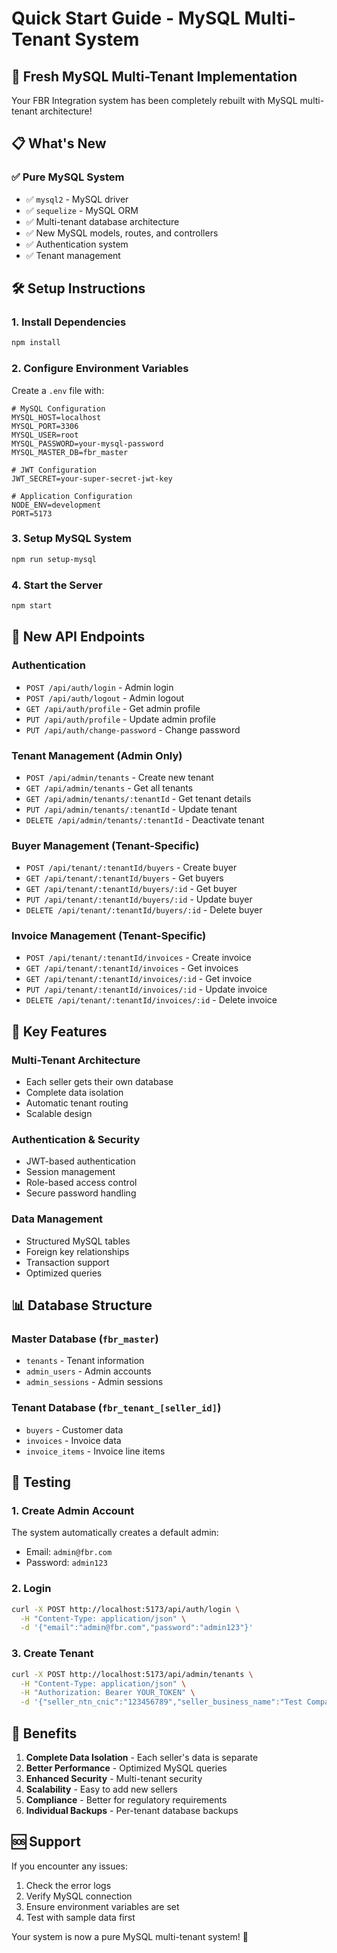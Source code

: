 # Quick Start Guide - MySQL Multi-Tenant System

## 🚀 Fresh MySQL Multi-Tenant Implementation

Your FBR Integration system has been completely rebuilt with MySQL multi-tenant architecture!

## 📋 What's New

### ✅ Pure MySQL System
- ✅ `mysql2` - MySQL driver
- ✅ `sequelize` - MySQL ORM
- ✅ Multi-tenant database architecture
- ✅ New MySQL models, routes, and controllers
- ✅ Authentication system
- ✅ Tenant management

## 🛠️ Setup Instructions

### 1. Install Dependencies
```bash
npm install
```

### 2. Configure Environment Variables
Create a `.env` file with:
```env
# MySQL Configuration
MYSQL_HOST=localhost
MYSQL_PORT=3306
MYSQL_USER=root
MYSQL_PASSWORD=your-mysql-password
MYSQL_MASTER_DB=fbr_master

# JWT Configuration
JWT_SECRET=your-super-secret-jwt-key

# Application Configuration
NODE_ENV=development
PORT=5173
```

### 3. Setup MySQL System
```bash
npm run setup-mysql
```

### 4. Start the Server
```bash
npm start
```

## 🔗 New API Endpoints

### Authentication
- `POST /api/auth/login` - Admin login
- `POST /api/auth/logout` - Admin logout
- `GET /api/auth/profile` - Get admin profile
- `PUT /api/auth/profile` - Update admin profile
- `PUT /api/auth/change-password` - Change password

### Tenant Management (Admin Only)
- `POST /api/admin/tenants` - Create new tenant
- `GET /api/admin/tenants` - Get all tenants
- `GET /api/admin/tenants/:tenantId` - Get tenant details
- `PUT /api/admin/tenants/:tenantId` - Update tenant
- `DELETE /api/admin/tenants/:tenantId` - Deactivate tenant

### Buyer Management (Tenant-Specific)
- `POST /api/tenant/:tenantId/buyers` - Create buyer
- `GET /api/tenant/:tenantId/buyers` - Get buyers
- `GET /api/tenant/:tenantId/buyers/:id` - Get buyer
- `PUT /api/tenant/:tenantId/buyers/:id` - Update buyer
- `DELETE /api/tenant/:tenantId/buyers/:id` - Delete buyer

### Invoice Management (Tenant-Specific)
- `POST /api/tenant/:tenantId/invoices` - Create invoice
- `GET /api/tenant/:tenantId/invoices` - Get invoices
- `GET /api/tenant/:tenantId/invoices/:id` - Get invoice
- `PUT /api/tenant/:tenantId/invoices/:id` - Update invoice
- `DELETE /api/tenant/:tenantId/invoices/:id` - Delete invoice

## 🎯 Key Features

### Multi-Tenant Architecture
- Each seller gets their own database
- Complete data isolation
- Automatic tenant routing
- Scalable design

### Authentication & Security
- JWT-based authentication
- Session management
- Role-based access control
- Secure password handling

### Data Management
- Structured MySQL tables
- Foreign key relationships
- Transaction support
- Optimized queries

## 📊 Database Structure

### Master Database (`fbr_master`)
- `tenants` - Tenant information
- `admin_users` - Admin accounts
- `admin_sessions` - Admin sessions

### Tenant Database (`fbr_tenant_[seller_id]`)
- `buyers` - Customer data
- `invoices` - Invoice data
- `invoice_items` - Invoice line items

## 🧪 Testing

### 1. Create Admin Account
The system automatically creates a default admin:
- Email: `admin@fbr.com`
- Password: `admin123`

### 2. Login
```bash
curl -X POST http://localhost:5173/api/auth/login \
  -H "Content-Type: application/json" \
  -d '{"email":"admin@fbr.com","password":"admin123"}'
```

### 3. Create Tenant
```bash
curl -X POST http://localhost:5173/api/admin/tenants \
  -H "Content-Type: application/json" \
  -H "Authorization: Bearer YOUR_TOKEN" \
  -d '{"seller_ntn_cnic":"123456789","seller_business_name":"Test Company"}'
```

## 🎉 Benefits

1. **Complete Data Isolation** - Each seller's data is separate
2. **Better Performance** - Optimized MySQL queries
3. **Enhanced Security** - Multi-tenant security
4. **Scalability** - Easy to add new sellers
5. **Compliance** - Better for regulatory requirements
6. **Individual Backups** - Per-tenant database backups

## 🆘 Support

If you encounter any issues:
1. Check the error logs
2. Verify MySQL connection
3. Ensure environment variables are set
4. Test with sample data first

Your system is now a pure MySQL multi-tenant system! 🚀 